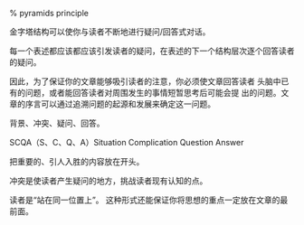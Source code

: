 % pyramids principle

金字塔结构可以使你与读者不断地进行疑问/回答式对话。

每一个表述都应该都应该引发读者的疑问，在表述的下一个结构层次逐个回答读者的疑问。

因此，为了保证你的文章能够吸引读者的注意，你必须使文章回答读者 头脑中已有的问题，或者能回答读者对周围发生的事情短暂思考后可能会提 出的问题。文章的序言可以通过追溯问题的起源和发展来确定这一问题。

背景、冲突、疑问、回答。

SCQA（S、C、Q、A）Situation Complication Question Answer

把重要的、引人入胜的内容放在开头。

冲突是使读者产生疑问的地方，挑战读者现有认知的点。

读者是“站在同一位置上”。 这种形式还能保证你将思想的重点一定放在文章的最前面。
